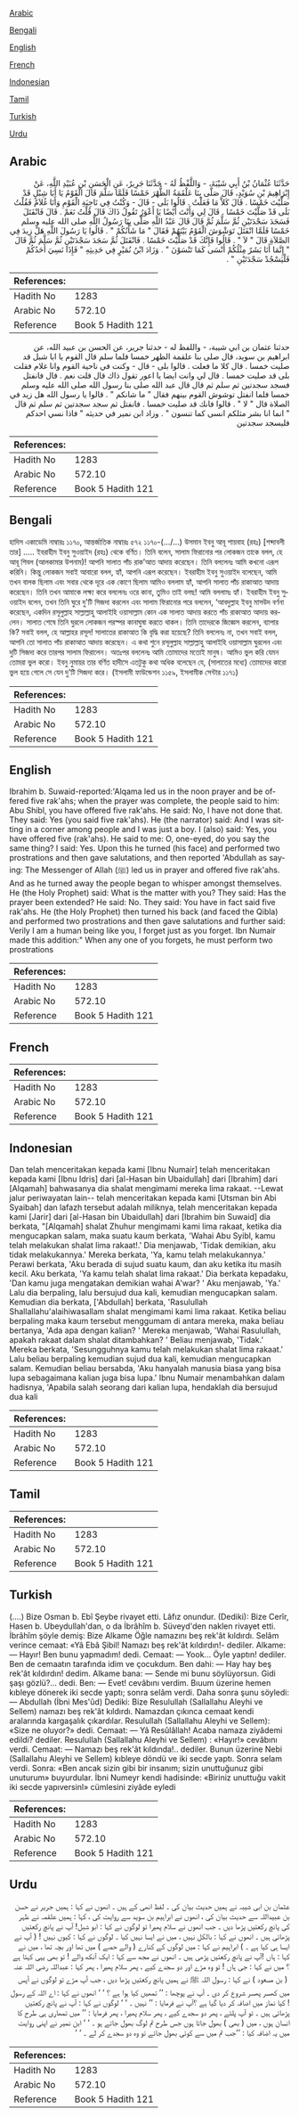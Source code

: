 [Arabic](#arabic)

[Bengali](#bengali)

[English](#english)

[French](#french)

[Indonesian](#indonesian)

[Tamil](#tamil)

[Turkish](#turkish)

[Urdu](#urdu)

## Arabic


<div dir="rtl" lang="ar" style={{fontSize:'larger',backgroundColor:'#f8f9fa',padding:20}}>
حَدَّثَنَا عُثْمَانُ بْنُ أَبِي شَيْبَةَ، - وَاللَّفْظُ لَهُ - حَدَّثَنَا جَرِيرٌ، عَنِ الْحَسَنِ بْنِ عُبَيْدِ اللَّهِ، عَنْ إِبْرَاهِيمَ بْنِ سُوَيْدٍ، قَالَ صَلَّى بِنَا عَلْقَمَةُ الظُّهْرَ خَمْسًا فَلَمَّا سَلَّمَ قَالَ الْقَوْمُ يَا أَبَا شِبْلٍ قَدْ صَلَّيْتَ خَمْسًا ‏.‏ قَالَ كَلاَّ مَا فَعَلْتُ ‏.‏ قَالُوا بَلَى - قَالَ - وَكُنْتُ فِي نَاحِيَةِ الْقَوْمِ وَأَنَا غُلاَمٌ فَقُلْتُ بَلَى قَدْ صَلَّيْتَ خَمْسًا ‏.‏ قَالَ لِي وَأَنْتَ أَيْضًا يَا أَعْوَرُ تَقُولُ ذَاكَ قَالَ قُلْتُ نَعَمْ ‏.‏ قَالَ فَانْفَتَلَ فَسَجَدَ سَجْدَتَيْنِ ثُمَّ سَلَّمَ ثُمَّ قَالَ قَالَ عَبْدُ اللَّهِ صَلَّى بِنَا رَسُولُ اللَّهِ صلى الله عليه وسلم خَمْسًا فَلَمَّا انْفَتَلَ تَوَشْوَشَ الْقَوْمُ بَيْنَهُمْ فَقَالَ ‏"‏ مَا شَأْنُكُمْ ‏"‏ ‏.‏ قَالُوا يَا رَسُولَ اللَّهِ هَلْ زِيدَ فِي الصَّلاَةِ قَالَ ‏"‏ لاَ ‏"‏ ‏.‏ قَالُوا فَإِنَّكَ قَدْ صَلَّيْتَ خَمْسًا ‏.‏ فَانْفَتَلَ ثُمَّ سَجَدَ سَجْدَتَيْنِ ثُمَّ سَلَّمَ ثُمَّ قَالَ ‏"‏ إِنَّمَا أَنَا بَشَرٌ مِثْلُكُمْ أَنْسَى كَمَا تَنْسَوْنَ ‏"‏ ‏.‏ وَزَادَ ابْنُ نُمَيْرٍ فِي حَدِيثِهِ ‏"‏ فَإِذَا نَسِيَ أَحَدُكُمْ فَلْيَسْجُدْ سَجْدَتَيْنِ ‏"‏ ‏.‏
</div>
<div style={{backgroundColor:'#f8f9fa',padding:20, marginBottom: 10}}><table> <thead> <tr> <th>References:</th> <th></th> </tr> </thead> <tbody><tr><td>Hadith No</td><td>1283</td></tr><tr><td>Arabic No</td><td>572.10</td></tr><tr><td>Reference</td><td>Book 5 Hadith 121</td></tr></tbody></table></div>


<div dir="rtl" lang="ar" style={{fontSize:'larger',backgroundColor:'#f8f9fa',padding:20}}>
حدثنا عثمان بن ابي شيبة، - واللفظ له - حدثنا جرير، عن الحسن بن عبيد الله، عن ابراهيم بن سويد، قال صلى بنا علقمة الظهر خمسا فلما سلم قال القوم يا ابا شبل قد صليت خمسا . قال كلا ما فعلت . قالوا بلى - قال - وكنت في ناحية القوم وانا غلام فقلت بلى قد صليت خمسا . قال لي وانت ايضا يا اعور تقول ذاك قال قلت نعم . قال فانفتل فسجد سجدتين ثم سلم ثم قال قال عبد الله صلى بنا رسول الله صلى الله عليه وسلم خمسا فلما انفتل توشوش القوم بينهم فقال " ما شانكم " . قالوا يا رسول الله هل زيد في الصلاة قال " لا " . قالوا فانك قد صليت خمسا . فانفتل ثم سجد سجدتين ثم سلم ثم قال " انما انا بشر مثلكم انسى كما تنسون " . وزاد ابن نمير في حديثه " فاذا نسي احدكم فليسجد سجدتين
</div>
<div style={{backgroundColor:'#f8f9fa',padding:20, marginBottom: 10}}><table> <thead> <tr> <th>References:</th> <th></th> </tr> </thead> <tbody><tr><td>Hadith No</td><td>1283</td></tr><tr><td>Arabic No</td><td>572.10</td></tr><tr><td>Reference</td><td>Book 5 Hadith 121</td></tr></tbody></table></div>

## Bengali


<div dir="ltr" lang="bn" style={{fontSize:'larger',backgroundColor:'#f8f9fa',padding:20}}>
হাদিস একাডেমি নাম্বারঃ ১১৭০, আন্তর্জাতিক নাম্বারঃ ৫৭২ ১১৭০-(.../...) উসমান ইবনু আবূ শায়বাহ (রহঃ) [শব্দাবলী তার] ..... ইবরাহীম ইবনু সুওয়াইদ (রহঃ) থেকে বর্ণিত। তিনি বলেন, সালাম ফিরানোর পর লোকজন তাকে বলল, হে আবূ শিবল (আলকামার উপনাম)! আপনি সালাত পাঁচ রাক’আত আদায় করেছেন। তিনি বললেনঃ আমি কখনো এরূপ করিনি। কিন্তু লোকজন সবাই আবারো বলল, হ্যাঁ, আপনি এরূপ করেছেন। ইবরাহীম ইবনু সুওয়াইদ বলেছেন, আমি তখন বালক ছিলাম এবং সবার থেকে দূরে এক কোণে ছিলাম আমিও বললাম হ্যাঁ, আপনি সালাত পাঁচ রাকাআত আদায় করেছেন। তিনি তখন আমাকে লক্ষ্য করে বললেনঃ ওরে কানা, তুমিও তাই বলছ! আমি বললামঃ হ্যাঁ। ইবরাহীম ইবনু সুওয়াইদ বলেন, তখন তিনি ঘুরে দু'টি সিজদা করলেন এবং সালাম ফিরানোর পরে বললেন, ‘আবদুল্লাহ ইবনু মাসউদ বর্ণনা করেছেন, একদিন রসূলুল্লাহ সাল্লাল্লাহু আলাইহি ওয়াসাল্লাম কোন এক সালাত আদায় করতে পাঁচ রাকাআত আদায় করলেন। সালাত শেষে তিনি ঘুরলে লোকজন পরস্পর কানাঘুষা করতে থাকল। তিনি তাদেরকে জিজ্ঞেস করলেন, ব্যাপার কি? সবাই বলল, হে আল্লাহর রসূল! সালাতের রাকাআত কি বৃদ্ধি করা হয়েছে? তিনি বললেনঃ না, তখন সবাই বলল, আপনি তো সালাত পাঁচ রাকাআত আদায় করেছেন। এ কথা শুনে রসূলুল্লাহ সাল্লাল্লাহু আলাইহি ওয়াসাল্লাম ঘুরলেন এবং দুটি সিজদা করে তারপর সালাম ফিরালেন। অতঃপর বললেনঃ আমি তোমাদের মতোই মানুষ। আমিও ভুল করি যেমন তোমরা ভুল করো। ইবনু নুমায়র তার বর্ণিত হাদীসে এতটুকু কথা অধিক বলেছেন যে, (সালাতের মধ্যে) তোমাদের কারো ভুল হয়ে গেলে সে যেন দু'টি সিজদা করে। (ইসলামী ফাউন্ডেশন ১১৫৯, ইসলামীক সেন্টার ১১৭১)
</div>
<div style={{backgroundColor:'#f8f9fa',padding:20, marginBottom: 10}}><table> <thead> <tr> <th>References:</th> <th></th> </tr> </thead> <tbody><tr><td>Hadith No</td><td>1283</td></tr><tr><td>Arabic No</td><td>572.10</td></tr><tr><td>Reference</td><td>Book 5 Hadith 121</td></tr></tbody></table></div>

## English


<div dir="ltr" lang="en" style={{fontSize:'larger',backgroundColor:'#f8f9fa',padding:20}}>
Ibrahim b. Suwaid-reported:'Alqama led us in the noon prayer and be offered five rak'ahs; when the prayer was complete, the people said to him: Abu Shibl, you have offered five rak'ahs. He said: No, I have not done that. They said: Yes (you said five rak'ahs). He (the narrator) said: And I was sitting in a corner among people and I was just a boy. I (also) said: Yes, you have offered five (rak'ahs). He said to me: O, one-eyed, do you say the same thing? I said: Yes. Upon this he turned (his face) and performed two prostrations and then gave salutations, and then reported 'Abdullah as saying: The Messenger of Allah (ﷺ) led us in prayer and offered five rak'ahs. And as he turned away the people began to whisper amongst themselves. He (the Holy Prophet) said: What is the matter with you? They said: Has the prayer been extended? He said: No. They said: You have in fact said five rak'ahs. He (the Holy Prophet) then turned his back (and faced the Qibla) and performed two prostrations and then gave salutations and further said: Verily I am a human being like you, I forget just as you forget. Ibn Numair made this addition:" When any one of you forgets, he must perform two prostrations
</div>
<div style={{backgroundColor:'#f8f9fa',padding:20, marginBottom: 10}}><table> <thead> <tr> <th>References:</th> <th></th> </tr> </thead> <tbody><tr><td>Hadith No</td><td>1283</td></tr><tr><td>Arabic No</td><td>572.10</td></tr><tr><td>Reference</td><td>Book 5 Hadith 121</td></tr></tbody></table></div>

## French


<div dir="ltr" lang="fr" style={{fontSize:'larger',backgroundColor:'#f8f9fa',padding:20}}>

</div>
<div style={{backgroundColor:'#f8f9fa',padding:20, marginBottom: 10}}><table> <thead> <tr> <th>References:</th> <th></th> </tr> </thead> <tbody><tr><td>Hadith No</td><td>1283</td></tr><tr><td>Arabic No</td><td>572.10</td></tr><tr><td>Reference</td><td>Book 5 Hadith 121</td></tr></tbody></table></div>

## Indonesian


<div dir="ltr" lang="id" style={{fontSize:'larger',backgroundColor:'#f8f9fa',padding:20}}>
Dan telah menceritakan kepada kami [Ibnu Numair] telah menceritakan kepada kami [Ibnu Idris] dari [al-Hasan bin Ubaidullah] dari [Ibrahim] dari [Alqamah] bahwasanya dia shalat mengimami mereka lima rakaat. --Lewat jalur periwayatan lain-- telah menceritakan kepada kami [Utsman bin Abi Syaibah] dan lafazh tersebut adalah miliknya, telah menceritakan kepada kami [Jarir] dari [al-Hasan bin Ubaidullah] dari [Ibrahim bin Suwaid] dia berkata, "[Alqamah] shalat Zhuhur mengimami kami lima rakaat, ketika dia mengucapkan salam, maka suatu kaum berkata, 'Wahai Abu Syibl, kamu telah melakukan shalat lima rakaat!.' Dia menjawab, 'Tidak demikian, aku tidak melakukannya.' Mereka berkata, 'Ya, kamu telah melakukannya.' Perawi berkata, 'Aku berada di sujud suatu kaum, dan aku ketika itu masih kecil. Aku berkata, 'Ya kamu telah shalat lima rakaat.' Dia berkata kepadaku, 'Dan kamu juga mengatakan demikian wahai A'war? ' Aku menjawab, 'Ya.' Lalu dia berpaling, lalu bersujud dua kali, kemudian mengucapkan salam. Kemudian dia berkata, ['Abdullah] berkata, 'Rasulullah Shallallahu'alaihiwasallam shalat mengimami kami lima rakaat. Ketika beliau berpaling maka kaum tersebut menggumam di antara mereka, maka beliau bertanya, 'Ada apa dengan kalian? ' Mereka menjawab, 'Wahai Rasulullah, apakah rakaat dalam shalat ditambahkan? ' Beliau menjawab, 'Tidak.' Mereka berkata, 'Sesungguhnya kamu telah melakukan shalat lima rakaat.' Lalu beliau berpaling kemudian sujud dua kali, kemudian mengucapkan salam. Kemudian beliau bersabda, 'Aku hanyalah manusia biasa yang bisa lupa sebagaimana kalian juga bisa lupa.' Ibnu Numair menambahkan dalam hadisnya, 'Apabila salah seorang dari kalian lupa, hendaklah dia bersujud dua kali
</div>
<div style={{backgroundColor:'#f8f9fa',padding:20, marginBottom: 10}}><table> <thead> <tr> <th>References:</th> <th></th> </tr> </thead> <tbody><tr><td>Hadith No</td><td>1283</td></tr><tr><td>Arabic No</td><td>572.10</td></tr><tr><td>Reference</td><td>Book 5 Hadith 121</td></tr></tbody></table></div>

## Tamil


<div dir="ltr" lang="ta" style={{fontSize:'larger',backgroundColor:'#f8f9fa',padding:20}}>

</div>
<div style={{backgroundColor:'#f8f9fa',padding:20, marginBottom: 10}}><table> <thead> <tr> <th>References:</th> <th></th> </tr> </thead> <tbody><tr><td>Hadith No</td><td>1283</td></tr><tr><td>Arabic No</td><td>572.10</td></tr><tr><td>Reference</td><td>Book 5 Hadith 121</td></tr></tbody></table></div>

## Turkish


<div dir="ltr" lang="tr" style={{fontSize:'larger',backgroundColor:'#f8f9fa',padding:20}}>
(….) Bize Osman b. Ebî Şeybe rivayet etti. Lâfız onundur. (Dediki): Bize Cerîr, Hasen b. Ubeydullah'dan, o da İbrâhîm b. Süveyd'den naklen rivayet etti. İbrâhîm şöyle demiş: Bize Alkame Öğle namazını beş rek'ât kıldırdı. Selâm verince cemaat: «Yâ Ebâ Şibil! Namazı beş rek'ât kıldırdın!- dediler. Alkame: — Hayır! Ben bunu yapmadım! dedi. Cemaat: — Yook... Öyle yaptın! dediler. Ben de cemaatın tarafında idim ve çocukdum. Ben dahi: — Hay hay beş rek'ât kıldırdın! dedim. Alkame bana: — Sende mi bunu söylüyorsun. Gidi şaşı gözlü?... dedi. Ben: — Evet! cevâbını verdim. Bıuum üzerine hemen kıbleye dönerek iki secde yaptı; sonra selâm verdi. Daha sonra şunu söyledi: — Abdullah (İbni Mes'ûd) Dediki: Bize Resulullah (Sallallahu Aleyhi ve Sellem) namazı beş rek'ât kıldırdı. Namazdan çıkınca cemaat kendi aralarında kargaşalık çıkardılar. Resulullah (Sallallahu Aleyhi ve Sellem): «Size ne oluyor?» dedi. Cemaat: — Yâ Resûlâllah! Acaba namaza ziyâdemi edildi? dediler. Resulullah (Sallallahu Aleyhi ve Sellem) : «Hayır!» cevâbını verdi. Cemaat: — Namazı beş rek'ât kıldında!.. dediler. Bunun üzerine Nebi (Sallallahu Aleyhi ve Sellem) kıbleye döndü ve iki secde yaptı. Sonra selam verdi. Sonra: «Ben ancak sizin gibi bir insanım; sizin unuttuğunuz gibi unuturum» buyurdular. İbni Numeyr kendi hadisinde: «Biriniz unuttuğu vakit iki secde yapıversinl» cümlesini ziyâde eyledi
</div>
<div style={{backgroundColor:'#f8f9fa',padding:20, marginBottom: 10}}><table> <thead> <tr> <th>References:</th> <th></th> </tr> </thead> <tbody><tr><td>Hadith No</td><td>1283</td></tr><tr><td>Arabic No</td><td>572.10</td></tr><tr><td>Reference</td><td>Book 5 Hadith 121</td></tr></tbody></table></div>

## Urdu


<div dir="rtl" lang="ur" style={{fontSize:'larger',backgroundColor:'#f8f9fa',padding:20}}>
عثمان بن ابی شیبہ نے ہمیں حدیث بیان کی ۔ لفظ انھی کے ہیں ۔ انھوں نے کہا : ہمیں جریر نے حسن بن عبیداللہ سے حدیث بیان کی ، انھوں نے ابراہیم بن سوید سے روایت کی ، کہا : ہمیں علقمہ نے ظہر کی پانچ رکعتیں پڑھا دیں ۔ جب انھوں نے سلام پھیرا تو لوگوں نے کہا : ابو شبل! آپ نے پانچ رکعتیں پڑھائی ہیں ۔ انھوں نے کہا : بالکل نہیں ، میں نے ایسا نہیں کیا ۔ لوگوں نے کہا : کیوں نہیں ! ( آپ نے ایسا ہی کیا ہے ۔ ) ابراہیم نے کہا : میں لوگوں کے کنارے ( والے حصے ) میں تھا اور بچہ تھا ، میں نے کہا : ہاں !آپ نے پانچ رکعتیں پڑھی ہیں ۔ انھوں نے مجھ سے کہا : ایک آنکھ والے ! تو بھی یہی کہتا ہے ؟ میں نے کہا : جی ہاں ! تو وہ مڑے اور دو سجدے کیے ، پھر سلام پھیرا ، پھر کہا : عبداللہ ‌رضی ‌اللہ ‌عنہ ‌ ‌ ( بن مسعود ) نے کہا : رسول اللہ ﷺ نے ہمیں پانچ رکعتیں پڑھا دیں ، جب آپ مڑے تو لوگوں نے آپس میں کھسر پھسر شروع کر دی ۔ آپ نے پوچھا : ’’ تمھیں کیا ہوا ہے ؟ ‘ ‘ انھوں نے کہا : اے اللہ کے رسول ! کیا نماز میں اضافہ کر دیا گیا ہے ؟آپ نے فرمایا : ’’ نہیں ۔ ‘ ‘ لوگوں نے کہا : آپ نے پانچ رکعتیں پڑھائی ہیں ۔ تو آپ پلٹے ، پھر دو سجدے کیے ، پھر سلام پھیرا ، پھر فرمایا : ’’ میں تمھاری ہی طرح کا انسان ہوں ، میں ( بھی ) بھول جاتا ہوں جس طرح تم لوگ بھول جاتے ہو ۔ ‘ ‘ ابن نمیر نے اپنی روایت میں یہ اضافہ کیا : ’’جب تم میں سے کوئی بھول جائے تو وہ دو سجدے کر لے ۔ ‘ ‘
</div>
<div style={{backgroundColor:'#f8f9fa',padding:20, marginBottom: 10}}><table> <thead> <tr> <th>References:</th> <th></th> </tr> </thead> <tbody><tr><td>Hadith No</td><td>1283</td></tr><tr><td>Arabic No</td><td>572.10</td></tr><tr><td>Reference</td><td>Book 5 Hadith 121</td></tr></tbody></table></div>